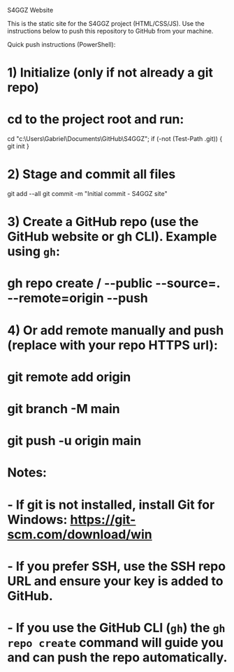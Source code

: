 S4GGZ Website

This is the static site for the S4GGZ project (HTML/CSS/JS). Use the instructions below to push this repository to GitHub from your machine.

Quick push instructions (PowerShell):

# 1) Initialize (only if not already a git repo)
# cd to the project root and run:
cd "c:\Users\Gabriel\Documents\GitHub\S4GGZ";
if (-not (Test-Path .git)) { git init }

# 2) Stage and commit all files
git add --all
git commit -m "Initial commit - S4GGZ site"

# 3) Create a GitHub repo (use the GitHub website or gh CLI). Example using `gh`:
# gh repo create <username>/<repo-name> --public --source=. --remote=origin --push

# 4) Or add remote manually and push (replace <url> with your repo HTTPS url):
# git remote add origin <url>
# git branch -M main
# git push -u origin main

# Notes:
# - If git is not installed, install Git for Windows: https://git-scm.com/download/win
# - If you prefer SSH, use the SSH repo URL and ensure your key is added to GitHub.
# - If you use the GitHub CLI (`gh`) the `gh repo create` command will guide you and can push the repo automatically.
